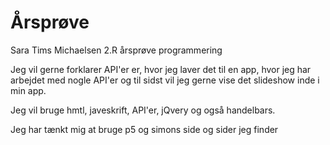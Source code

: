 # Årsprøve

Sara Tims Michaelsen 2.R årsprøve programmering

Jeg vil gerne forklarer API'er er, hvor jeg laver det til en app, hvor jeg har arbejdet med nogle API'er og til sidst vil jeg gerne vise det slideshow inde i min app.

Jeg vil bruge hmtl, javeskrift, API'er, jQvery og også handelbars.

Jeg har tænkt mig at bruge p5 og simons side og sider jeg finder
